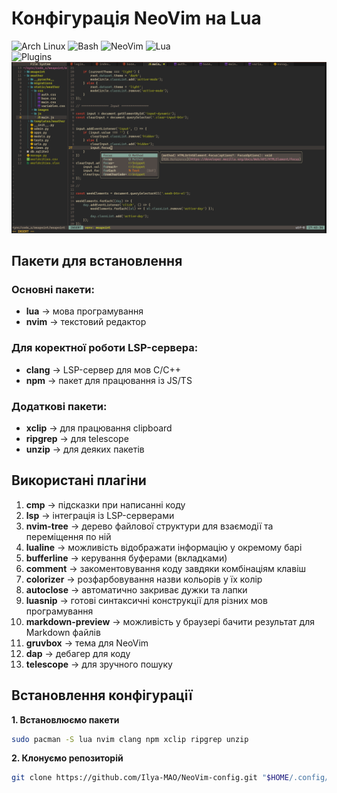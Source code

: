 # Конфігурація NeoVim на Lua

![Arch Linux](https://img.shields.io/badge/Arch%20Linux-232637?style=for-the-badge&logo=archlinux&logoColor=white)
![Bash](https://img.shields.io/badge/Bash-4EAA25?style=for-the-badge&logo=gnubash&logoColor=white)
![NeoVim](https://img.shields.io/badge/NeoVim-ff7718?style=for-the-badge&logo=neovim&logoColor=white)
![Lua](https://img.shields.io/badge/Lua-FDE003?style=for-the-badge&logo=lua&logoColor=black)
<br>
![Plugins](https://img.shields.io/badge/Plugins:%2013-BACBD9)
![main-screenshot](./screenshots/scr1.png)

## Пакети для встановлення

### Основні пакети:
- **lua** -> мова програмування
- **nvim** -> текстовий редактор

### Для коректної роботи LSP-сервера:
- **clang** -> LSP-сервер для мов C/C++
- **npm** -> пакет для працювання із JS/TS

### Додаткові пакети:
- **xclip** -> для працювання clipboard
- **ripgrep** -> для telescope
- **unzip** -> для деяких пакетів

## Використані плагіни
1. **cmp** -> підсказки при написанні коду
2. **lsp** -> інтеграція із LSP-серверами
3. **nvim-tree** -> дерево файлової структури для взаємодії та переміщення по ній
4. **lualine** -> можливість відображати інформацію у окремому барі
5. **bufferline** -> керування буферами (вкладками)
6. **comment** -> закоментовування коду завдяки комбінаціям клавіш
7. **colorizer** -> розфарбовування назви кольорів у їх колір
8. **autoclose** -> автоматично закриває дужки та лапки
9. **luasnip** -> готові синтаксичні конструкції для різних мов програмування
10. **markdown-preview** -> можливість у браузері бачити результат для Markdown файлів
11. **gruvbox** -> тема для NeoVim
12. **dap** -> дебагер для коду
13. **telescope** -> для зручного пошуку

## Встановлення конфігурації

**1. Встановлюємо пакети**
```sh
sudo pacman -S lua nvim clang npm xclip ripgrep unzip
```

**2. Клонуємо репозиторій**
```sh
git clone https://github.com/Ilya-MAO/NeoVim-config.git "$HOME/.config/nvim/"
```
